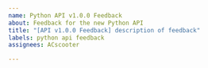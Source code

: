 ```yaml
---
name: Python API v1.0.0 Feedback
about: Feedback for the new Python API
title: "[API v1.0.0 Feedback] description of feedback"
labels: python api feedback
assignees: ACscooter

---
```



